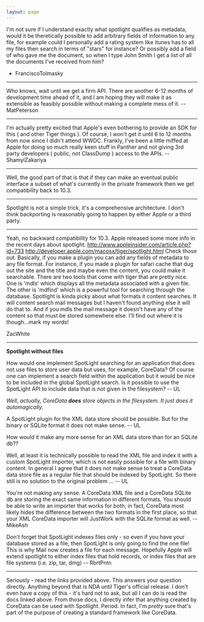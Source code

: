 ```yaml
---
layout: page
---
```


I'm not sure if I understand exactly what spotlight qualifies as metadata, would it be theretically possible to add arbitrary fields of information to any file, for example could I personally add a rating system like itunes has to all my files then search in terms of "stars" for instance?  Or possibly add a field of who gave me the document, so when I type John Smith I get a list of all the documents I've received from him?

- FranciscoTolmasky

----

Who knows, wait until we get a firm API. There are another 6-12 months of development time ahead of it, and I am hoping they will make it as extensible as feasibly possible without making a complete mess of it. -- MatPeterson

----

I'm actually pretty excited that Apple's even bothering to provide an SDK for this ( and other Tiger things ). Of course, I won't get it until 6 to 12 months from now since I didn't attend WWDC. Frankly, I've been a little miffed at Apple for doing so much really keen stuff in Panther and not giving 3rd party developers ( public, not ClassDump ) access to the APIs. --ShamylZakariya

----

Well, the good part of that is that if they can make an eventual public interface a subset of what's currently in the private framework then we get compatibility back to 10.3.

----

Spotlight is not a simple trick, it's a comprehensive architecture. I don't think backporting is reasonably going to happen by either Apple or a third party.

----

Yeah, no backward compatibility for 10.3. Apple released some more info in the recent days about spotlight.
http://www.appleinsider.com/article.php?id=733
http://developer.apple.com/macosx/tiger/spotlight.html
Check those out. Basically, if you make a plugin you can add any fields of metadata to any file format. For instance, if you made a plugin for safari cache that dug out the site and the title and maybe even the content, you could make it searchable. There are two tools that come with tiger that are pretty nice. One is 'mdls' which displays all the metadata associated with a given file. The other is 'mdfind' which is a powerful tool for searching through the database. Spotlight is kinda picky about what formats it content searches. It will content search mail messages but I haven't found anything else it will do that to. And if you mdls the mail message it doesn't have any of the content so that must be stored somewhere else. I'll find out where it is though...mark my words!

ZacWhite

----
 **Spotlight without files**

How would one implement SpotLight searching for an application that does not use files to store user data but uses, for example, CoreData? Of course one can implement a search field within the application but it would be nice to be included in the global SpotLight search. Is it possible to use the SpotLight API to include data that is not given in the filesystem? -- UL

*Well, actually, CoreData **does** store objects in the filesystem. It just does it automagically.*

A SpotLight plugin for the XML data store should be possible. But for the binary or SQLite format it does not make sense. -- UL

How would it make any more sense for an XML data store than for an SQLite db??

Well, at least it is technically possible to read the XML file and index it with a custom SpotLight importer, which is not easily possible for a file with binary content. In general I agree that it does not make sense to treat a CoreData data store file as a regular file that should be indexed by SpotLight. So there still is no solution to the original problem ... -- UL

You're not making any sense. A CoreData XML file and a CoreData SQLite db are storing the exact same information in different formats. You should be able to write an importer that works for both; in fact, CoreData most likely hides the difference between the two formats in the first place, so that your XML CoreData importer will JustWork with the SQLite format as well. -- MikeAsh

Don't forget that SpotLight indexes files only - so even if you have your database stored as a file, then SpotLight is only going to find the one file! This is why Mail now creates a file for each message.  Hopefully Apple will extend spotlight to either index files
that hold records, or index files that are file systems (i.e. zip, tar, dmg) -- RbrtPntn

----

Seriously - read the links provided above. This answers your question directly. Anything beyond that is NDA until Tiger's official release. I don't even have a copy of this - it's hard not to ask, but all I can do is read the docs linked above. From those docs, I directly infer that anything created by CoreData can be used with Spotlight. Period. In fact, I'm *pretty* sure that's part of the purpose of creating a standard framework like CoreData.
